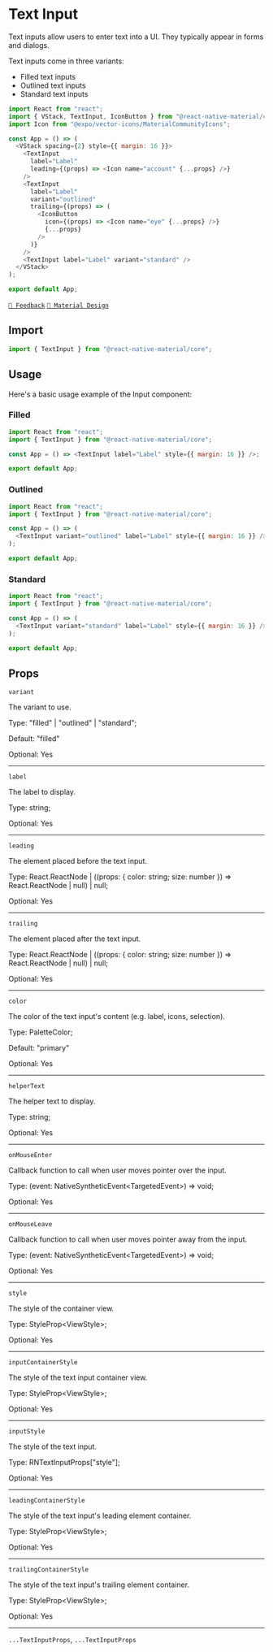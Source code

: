 # Text Input

Text inputs allow users to enter text into a UI. They typically appear in forms and dialogs.

Text inputs come in three variants:

- Filled text inputs
- Outlined text inputs
- Standard text inputs

```js with-preview
import React from "react";
import { VStack, TextInput, IconButton } from "@react-native-material/core";
import Icon from "@expo/vector-icons/MaterialCommunityIcons";

const App = () => (
  <VStack spacing={2} style={{ margin: 16 }}>
    <TextInput
      label="Label"
      leading={(props) => <Icon name="account" {...props} />}
    />
    <TextInput
      label="Label"
      variant="outlined"
      trailing={(props) => (
        <IconButton
          icon={(props) => <Icon name="eye" {...props} />}
          {...props}
        />
      )}
    />
    <TextInput label="Label" variant="standard" />
  </VStack>
);

export default App;
```

[`💬 Feedback`](https://github.com/yamankatby/react-native-material/labels/component%3A%20TextInput)
[`🎨 Material Design`](https://material.io/components/text-fields)

## Import

```js
import { TextInput } from "@react-native-material/core";
```

## Usage

Here's a basic usage example of the Input component:

### Filled

```js with-preview
import React from "react";
import { TextInput } from "@react-native-material/core";

const App = () => <TextInput label="Label" style={{ margin: 16 }} />;

export default App;
```

### Outlined

```js with-preview
import React from "react";
import { TextInput } from "@react-native-material/core";

const App = () => (
  <TextInput variant="outlined" label="Label" style={{ margin: 16 }} />
);

export default App;
```

### Standard

```js with-preview
import React from "react";
import { TextInput } from "@react-native-material/core";

const App = () => (
  <TextInput variant="standard" label="Label" style={{ margin: 16 }} />
);

export default App;
```

## Props

`variant`

The variant to use.

Type: "filled" | "outlined" | "standard";

Default: "filled"

Optional: Yes

---

`label`

The label to display.

Type: string;

Optional: Yes

---

`leading`

The element placed before the text input.

Type: React.ReactNode | ((props: { color: string; size: number }) =\> React.ReactNode | null) | null;

Optional: Yes

---

`trailing`

The element placed after the text input.

Type: React.ReactNode | ((props: { color: string; size: number }) =\> React.ReactNode | null) | null;

Optional: Yes

---

`color`

The color of the text input's content (e.g. label, icons, selection).

Type: PaletteColor;

Default: "primary"

Optional: Yes

---

`helperText`

The helper text to display.

Type: string;

Optional: Yes

---

`onMouseEnter`

Callback function to call when user moves pointer over the input.

Type: (event: NativeSyntheticEvent<TargetedEvent\>) =\> void;

Optional: Yes

---

`onMouseLeave`

Callback function to call when user moves pointer away from the input.

Type: (event: NativeSyntheticEvent<TargetedEvent\>) =\> void;

Optional: Yes

---

`style`

The style of the container view.

Type: StyleProp<ViewStyle\>;

Optional: Yes

---

`inputContainerStyle`

The style of the text input container view.

Type: StyleProp<ViewStyle\>;

Optional: Yes

---

`inputStyle`

The style of the text input.

Type: RNTextInputProps["style"];

Optional: Yes

---

`leadingContainerStyle`

The style of the text input's leading element container.

Type: StyleProp<ViewStyle\>;

Optional: Yes

---

`trailingContainerStyle`

The style of the text input's trailing element container.

Type: StyleProp<ViewStyle\>;

Optional: Yes

---

`...TextInputProps`, `...TextInputProps`
